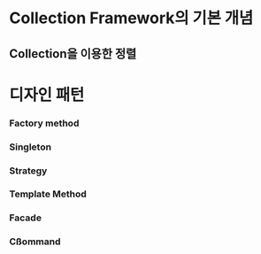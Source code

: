 # Collection Framework의 기본 개념
## Collection을 이용한 정렬

# 디자인 패턴
### Factory method
### Singleton 
### Strategy 
### Template Method
### Facade
### Cßommand 

